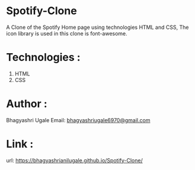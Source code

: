 # Spotify-Clone
A Clone of the Spotify Home page using technologies HTML and CSS, The icon library is used in this clone is font-awesome.


# Technologies :
1. HTML
2. CSS

# Author :
Bhagyashri Ugale
Email: bhagyashriugale6970@gmail.com

# Link :
url: https://bhagyashrianilugale.github.io/Spotify-Clone/

